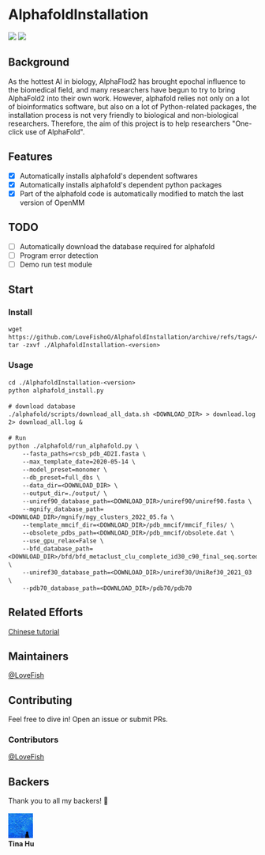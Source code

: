 # AlphafoldInstallation
<img src="https://img.shields.io/badge/Platform-Ubuntu-brightgreen" />
<img src=https://img.shields.io/badge/AlphaFold-v2.3.2-blue/>

## Background
As the hottest AI in biology, AlphaFlod2 has brought epochal influence to the biomedical field, and many researchers have begun to try to bring AlphaFold2 into their own work.
However, alphafold relies not only on a lot of bioinformatics software, but also on a lot of Python-related packages, the installation process is not very friendly to biological and non-biological researchers. Therefore, the aim of this project is to help researchers "One-click use of AlphaFold".

## Features
- [x] Automatically installs alphafold's dependent softwares
- [x] Automatically installs alphafold's dependent python packages
- [x] Part of the alphafold code is automatically modified to match the last version of OpenMM

## TODO
- [ ] Automatically download the database required for alphafold
- [ ] Program error detection
- [ ] Demo run test module
## Start

### Install
```
wget https://github.com/LoveFishoO/AlphafoldInstallation/archive/refs/tags/<version>.tar.gz
tar -zxvf ./AlphafoldInstallation-<version>
```
### Usage
```
cd ./AlphafoldInstallation-<version>
python alphafold_install.py

# download database
./alphafold/scripts/download_all_data.sh <DOWNLOAD_DIR> > download.log 2> download_all.log &

# Run
python ./alphafold/run_alphafold.py \
    --fasta_paths=rcsb_pdb_4D2I.fasta \
    --max_template_date=2020-05-14 \
    --model_preset=monomer \  
    --db_preset=full_dbs \ 
    --data_dir=<DOWNLOAD_DIR> \
    --output_dir=./output/ \
    --uniref90_database_path=<DOWNLOAD_DIR>/uniref90/uniref90.fasta \
    --mgnify_database_path=<DOWNLOAD_DIR>/mgnify/mgy_clusters_2022_05.fa \
    --template_mmcif_dir=<DOWNLOAD_DIR>/pdb_mmcif/mmcif_files/ \
    --obsolete_pdbs_path=<DOWNLOAD_DIR>/pdb_mmcif/obsolete.dat \
    --use_gpu_relax=False \
    --bfd_database_path=<DOWNLOAD_DIR>/bfd/bfd_metaclust_clu_complete_id30_c90_final_seq.sorted_opt \
    --uniref30_database_path=<DOWNLOAD_DIR>/uniref30/UniRef30_2021_03 \
    --pdb70_database_path=<DOWNLOAD_DIR>/pdb70/pdb70

```

## Related Efforts
[Chinese tutorial](https://blog.csdn.net/qq_39415941/article/details/128919047#comments_26199296)

## Maintainers
[@LoveFish](https://github.com/LoveFishoO)

## Contributing
Feel free to dive in! Open an issue or submit PRs.

### Contributors
[@LoveFish](https://github.com/LoveFishoO)

## Backers
Thank you to all my backers! 🙏<br><br>
<img src="https://raw.githubusercontent.com/LoveFishoO/AlphafoldInstallation/main/imgs/Tina.jpg" width="50" height="50" alt="Tina Hu" title="Tina Hu"/><br/> <b>Tina Hu</b>